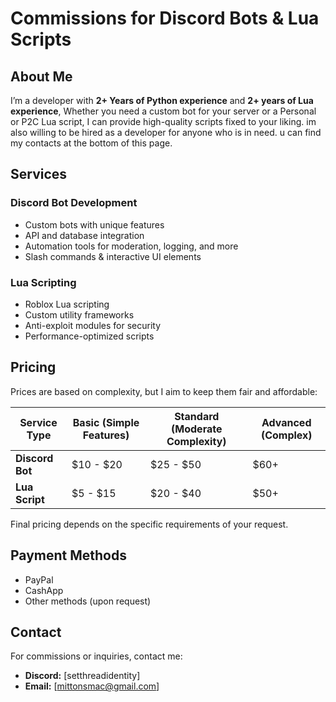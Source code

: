 # Commissions for Discord Bots & Lua Scripts  

## About Me  
I’m a developer with **2+ Years of Python experience** and **2+ years of Lua experience**, Whether you need a custom bot for your server or a Personal or P2C Lua script, I can provide high-quality scripts fixed to your liking. im also willing to be hired as a developer for anyone who is in need. u can find my contacts at the bottom of this page.

## Services 

### Discord Bot Development  
- Custom bots with unique features  
- API and database integration  
- Automation tools for moderation, logging, and more  
- Slash commands & interactive UI elements  

### Lua Scripting  
- Roblox Lua scripting  
- Custom utility frameworks  
- Anti-exploit modules for security  
- Performance-optimized scripts  

## Pricing  

Prices are based on complexity, but I aim to keep them fair and affordable:  

| Service Type       | Basic (Simple Features) | Standard (Moderate Complexity) | Advanced (Complex) |
|--------------------|------------------------|--------------------------------|----------------------------|
| **Discord Bot**   | $10 - $20                | $25 - $50                      | $60+                        |
| **Lua Script**    | $5 - $15                | $20 - $40                      | $50+                        |  

Final pricing depends on the specific requirements of your request.  

## Payment Methods  
- PayPal  
- CashApp  
- Other methods (upon request)  

## Contact 
For commissions or inquiries, contact me:  
- **Discord:** [setthreadidentity]  
- **Email:** [mittonsmac@gmail.com]  
